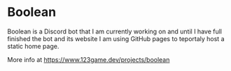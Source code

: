 # Boolean
Boolean is a Discord bot that I am currently working on and until I have full finished the bot and its website I am using GitHub pages to teportaly host a static home page.

More info at https://www.123game.dev/projects/boolean
